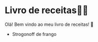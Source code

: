# Livro de receitas:man_cook:

Olá! Bem vindo ao meu livro de receitas! :wave:

- Strogonoff de frango